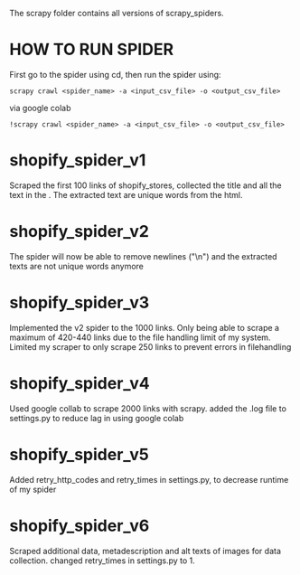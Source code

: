 The scrapy folder contains all versions of scrapy_spiders. 
# HOW TO RUN SPIDER
First go to the spider using cd, then run the spider using:
    
    scrapy crawl <spider_name> -a <input_csv_file> -o <output_csv_file>
 
 via google colab
  
    !scrapy crawl <spider_name> -a <input_csv_file> -o <output_csv_file>

# shopify_spider_v1
Scraped the first 100 links of shopify_stores, collected the title and all the text in the <body>. The extracted text are unique words from the html.

# shopify_spider_v2
The spider will now be able to remove newlines ("\n") and the extracted texts are not unique words anymore

# shopify_spider_v3
Implemented the v2 spider to the 1000 links. Only being able to scrape a maximum of 420-440 links due to the file handling limit of my system. Limited my scraper to only scrape 250 links to prevent errors in filehandling

# shopify_spider_v4
Used google collab to scrape 2000 links with scrapy. added the .log file to settings.py to reduce lag in using google colab
  
# shopify_spider_v5
Added retry_http_codes and retry_times in settings.py, to decrease runtime of my spider
  
# shopify_spider_v6
Scraped additional data, metadescription and alt texts of images for data collection. changed retry_times in settings.py to 1.
